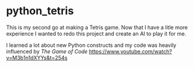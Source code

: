 # python_tetris
This is my second go at making a Tetris game.
Now that I have a litle more experience I wanted to redo this project and create an AI to play it for me.

I learned a lot about new Python constructs and my code was heavily influenced by _The Game of Code_ https://www.youtube.com/watch?v=M3b1n1dXYYs&t=254s
